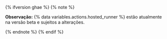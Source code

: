 {% ifversion ghae %}
{% note %}

**Observação:** {% data variables.actions.hosted_runner %} estão atualmente na versão beta e sujeitos a alterações.

{% endnote %}
{% endif %}

